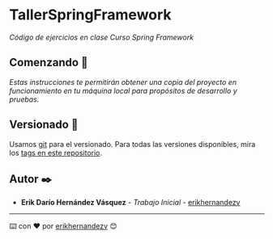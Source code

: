 # TallerSpringFramework
_Código de ejercicios en clase Curso Spring Framework_

## Comenzando 🚀

_Estas instrucciones te permitirán obtener una copia del proyecto en funcionamiento en tu máquina local para propósitos de desarrollo y pruebas._

## Versionado 📌

Usamos [git](https://git-scm.com/) para el versionado. Para todas las versiones disponibles, mira los [tags en este repositorio](https://github.com/erikhernandezv/TallerSpringFramework).

## Autor ✒️

* **Erik Darío Hernández Vásquez** - *Trabajo Inicial* - [erikhernandezv](https://github.com/erikhernandezv)

---
⌨️ con ❤️ por [erikhernandezv](https://github.com/erikhernandezv) 😊
